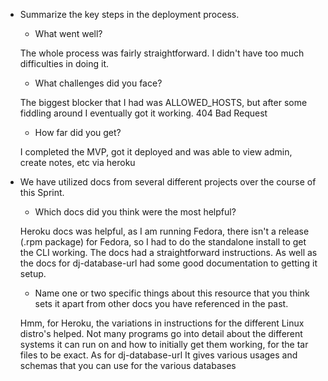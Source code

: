 - Summarize the key steps in the deployment process. 
  - What went well?
  
  The whole process was fairly  straightforward. I didn't have too much difficulties in doing it.
  
  - What challenges did you face? 
  
  The biggest blocker that I had was ALLOWED_HOSTS, but after some fiddling around I eventually got it
  working. 404 Bad Request
  
  - How far did you get?
  
  I completed the MVP, got it deployed and was able to view admin, create notes, etc via heroku
  
- We have utilized docs from several different projects over the course of this Sprint.
  - Which docs did you think were the most helpful? 
  
  Heroku docs was helpful, as I am running Fedora, there isn't a release (.rpm package) for
  Fedora, so I had to do the standalone install to get the CLI working. The docs had a straightforward
  instructions. As well as the docs for dj-database-url had some good documentation to getting it setup.
  
  - Name one or two specific things about this resource that you think sets it apart from other docs you have referenced in the past. 
  
  Hmm, for Heroku, the variations in instructions for the different Linux distro's helped. Not many
  programs go into detail about the different systems it can run on and how to initially get them
  working, for the tar files to be exact. As for dj-database-url It gives various usages and schemas that
  you can use for the various databases


